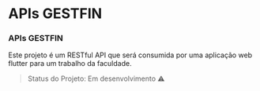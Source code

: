 # APIs GESTFIN

### APIs GESTFIN<br/>
Este projeto é um RESTful API que será consumida por uma aplicação web flutter para um trabalho da faculdade.


> Status do Projeto: Em desenvolvimento :warning:
